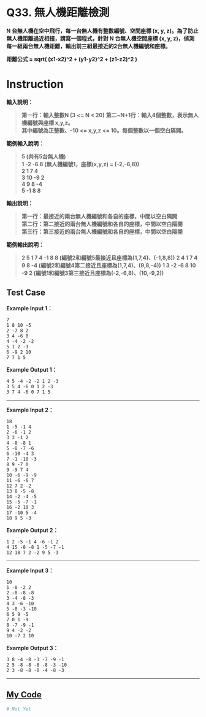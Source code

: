 # Q33. 無人機距離檢測

**N 台無人機在空中飛行，每一台無人機有整數編號、空間座標 (x, y, z)。為了防止無人機距離過近相撞，請寫一個程式，針對 N 台無人機空間座標 (x, y, z)，偵測每一組兩台無人機距離，輸出前三組最接近的2台無人機編號和座標。**  

**距離公式 = sqrt( (x1-x2)^2 + (y1-y2)^2 + (z1-z2)^2 )**  

# Instruction

**輸入說明：**  
> **第一行：輸入整數N (3 <= N < 20)**
  **第二~N+1行：輸入4個整數，表示無人機編號與座標 x,y,z。**  
  **其中編號為正整數、-10 <= x,y,z <= 10。每個整數以一個空白隔開。**

**範例輸入說明：**  
> **5 (共有5台無人機)**  
  **1 -2 -6 8 (無人機編號1，座標(x,y,z) = (-2,-6,8))**  
  **2 1 7 4**  
  **3 10 -9 2**  
  **4 9 8 -4**  
  **5 -1 8 8**  

**輸出說明：**
> **第一行：最接近的兩台無人機編號和各自的座標，中間以空白隔開**  
  **第二行：第二接近的兩台無人機編號和各自的座標，中間以空白隔開**  
  **第三行：第三接近的兩台無人機編號和各自的座標，中間以空白隔開**  

**範例輸出說明：**
> **2 5 1 7 4 -1 8 8 (編號2和編號5最接近且座標為(1,7,4)、(-1,8,8))**
  **2 4 1 7 4 9 8 -4 (編號2和編號4第二接近且座標為(1,7,4)、(9,8,-4))**
  **1 3 -2 -6 8 10 -9 2 (編號1和編號3第三接近且座標為(-2,-6,8)、(10,-9,2))**

## Test Case

**Example Input 1：**

    7
    1 8 10 -5
    2 -7 8 2
    3 4 -6 0
    4 -4 -2 -2
    5 1 2 -3
    6 -9 2 10
    7 7 1 5
**Example Output 1：**  

    4 5 -4 -2 -2 1 2 -3
    3 5 4 -6 0 1 2 -3
    3 7 4 -6 0 7 1 5
- - -
**Example Input 2：**

    18
    1 -5 -1 4
    2 -6 -1 2
    3 3 -1 2
    4 -8 -8 1
    5 -8 -7 -6
    6 -10 -4 3
    7 -1 -10 -3
    8 9 -7 0
    9 -9 7 4
    10 -6 -9 -9
    11 -6 -6 7
    12 7 2 -2
    13 8 -5 -8
    14 -2 -4 -5
    15 -5 -7 -1
    16 -2 10 3
    17 -10 5 -4
    18 9 5 -3
**Example Output 2：**  

    1 2 -5 -1 4 -6 -1 2
    4 15 -8 -8 1 -5 -7 -1
    12 18 7 2 -2 9 5 -3
- - -
**Example Input 3：**

    10
    1 -8 -2 2
    2 -8 -8 -8
    3 -4 -8 -3
    4 3 -6 -10
    5 -8 -3 -10
    6 5 9 -5
    7 0 1 -9
    8 -7 -9 -1
    9 4 -2 -2
    10 -7 2 10
**Example Output 3：**  

    3 8 -4 -8 -3 -7 -9 -1
    2 5 -8 -8 -8 -8 -3 -10
    2 3 -8 -8 -8 -4 -8 -3
- - -

## [My Code](../HomeWork/q033.py)

```python
# Not Yet
```